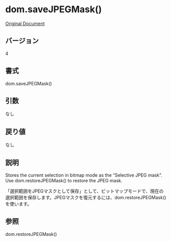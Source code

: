 # dom.saveJPEGMask()

[Original Document](http://help.adobe.com/en_US/fireworks/cs/extend/WS5b3ccc516d4fbf351e63e3d1183c94856c-7b8e.html)

## バージョン

4

## 書式

dom.saveJPEGMask()

## 引数

なし

## 戻り値

なし

## 説明

Stores the current selection in bitmap mode as the “Selective JPEG mask”. Use dom.restoreJPEGMask() to restore the JPEG mask.

「選択範囲をJPEGマスクとして保存」として、ビットマップモードで、現在の選択範囲を保存します。JPEGマスクを復元するには、dom.restoreJPEGMask()を使います。

## 参照

dom.restoreJPEGMask()
